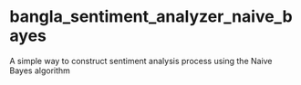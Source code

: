 # bangla_sentiment_analyzer_naive_bayes
A simple way to construct sentiment analysis process using the Naive Bayes algorithm
